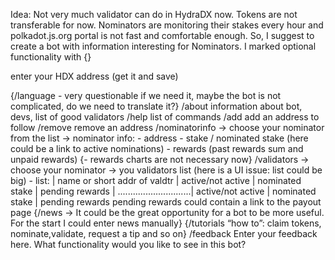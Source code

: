 Idea:
Not very much validator can do in HydraDX now. Tokens are not transferable for now.
Nominators are monitoring their stakes every hour and polkadot.js.org portal is not fast and comfortable enough.
So, I suggest to create a bot with information interesting for Nominators.
I marked optional functionality with {}

enter your HDX address (get it and save)

{/language - very questionable if we need it, maybe the bot is not complicated, do we need to translate it?}
/about information about bot, devs, list of good validators
/help list of commands
/add add an address to follow
/remove remove an address 
/nominatorinfo -> choose your nominator from the list ->
	nominator info:
	- address
	- stake / nominated stake (here could be a link to active nominations)
	- rewards (past rewards sum and unpaid rewards)
 {- rewards charts are not necessary now} 
/validators -> choose your nominator ->
	you validators list (here is a UI issue: list could be big)
	- list:
	| name or short addr of valdtr | active/not active | nominated stake | pending rewards
	| .............................| active/not active | nominated stake | pending rewards
	   pending rewards could contain a link to the payout page
{/news -> It could be the great opportunity for a bot to be more useful. For the start I could enter news manually}
{/tutorials “how to”: claim tokens, nominate,validate, request a tip and so on}
/feedback Enter your feedback here. What functionality would you like to see in this bot?
